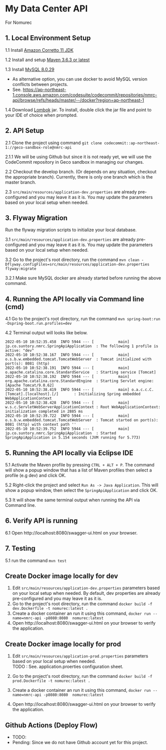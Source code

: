 # My Data Center API

For Nomurec

## 1. Local Environment Setup

1.1 Install [Amazon Corretto 11 JDK](https://docs.aws.amazon.com/corretto/latest/corretto-11-ug/downloads-list.html)

1.2 Install and setup [Maven 3.6.3 or latest](https://www.tutorialspoint.com/maven/maven_environment_setup.htm)

1.3 Install [MySQL 8.0.29](https://www.mysql.com/downloads/)

- As alternative option, you can use docker to avoid MySQL version conflicts between projects.
- See. https://ap-northeast-1.console.aws.amazon.com/codesuite/codecommit/repositories/nmrc-api/browse/refs/heads/master/--/docker?region=ap-northeast-1

1.4 Download [Lombok](https://projectlombok.org/download) jar. To install, double click the jar file and point to your IDE of choice when prompted.


## 2. API Setup

2.1 Clone the project using command `git clone codecommit::ap-northeast-1://geco-sandbox-role@nmrc-api`

2.1.1 We will be using Github but since it is not ready yet, we will use the CodeCommit repository in Geco sandbox in managing our changes.

2.2 Checkout the develop branch. (Or depends on any situation, checkout the appropriate branch). Currently, there is only one branch which is the master branch.

2.3 `src/main/resources/application-dev.properties` are already pre-configured and you may leave it as it is. You may update the parameters based on your local setup when needed.


## 3. Flyway Migration

Run the flyway migration scripts to initialize your local database.

3.1 `src/main/resources/application-dev.properties` are already pre-configured and you may leave it as it is. You may update the parameters based on your local setup when needed.

3.2 Go to the project's root directory, run the command `mvn clean -Dflyway.configFiles=src/main/resources/application-dev.properties flyway:migrate`

3.2.1 Make sure MySQL docker are already started before running the above command.

## 4. Running the API locally via Command line (cmd)

4.1 Go to the project's root directory, run the command `mvn spring-boot:run -Dspring-boot.run.profiles=dev`

4.2 Terminal output will looks like below.

```
2022-05-10 10:52:35.458  INFO 5944 --- [           main] jp.co.suntory.nmrc.SpringApiApplication  : The following 1 profile is active: "dev"
2022-05-10 10:52:38.167  INFO 5944 --- [           main] o.s.b.w.embedded.tomcat.TomcatWebServer  : Tomcat initialized with port(s): 8081 (http)
2022-05-10 10:52:38.191  INFO 5944 --- [           main] o.apache.catalina.core.StandardService   : Starting service [Tomcat]
2022-05-10 10:52:38.192  INFO 5944 --- [           main] org.apache.catalina.core.StandardEngine  : Starting Servlet engine: [Apache Tomcat/9.0.62]
2022-05-10 10:52:38.419  INFO 5944 --- [           main] o.a.c.c.C.[Tomcat].[localhost].[/]       : Initializing Spring embedded WebApplicationContext
2022-05-10 10:52:38.428  INFO 5944 --- [           main] w.s.c.ServletWebServerApplicationContext : Root WebApplicationContext: initialization completed in 2885 ms
2022-05-10 10:52:39.722  INFO 5944 --- [           main] o.s.b.w.embedded.tomcat.TomcatWebServer  : Tomcat started on port(s): 8081 (http) with context path ''
2022-05-10 10:52:39.752  INFO 5944 --- [           main] jp.co.suntory.nmrc.SpringApiApplication  : Started SpringApiApplication in 5.154 seconds (JVM running for 5.773)
```

## 5. Running the API locally via Eclipse IDE
5.1 Activate the Maven profile by pressing `CTRL + ALT + P`. The command will show a popup window that has a list of Maven profiles then select a profile (e.g dev) and click OK.

5.2 Right-click the project and select `Run As -> Java Application`. This will show a popup window, then select the `SpringApiApplication` and click OK.

5.3 It will show the same terminal output when running the API via Command line.

## 6. Verify API is running
6.1 Open http://localhost:8080/swagger-ui.html on your browser.

## 7. Testing

5.1 run the command `mvn test`

## Create Docker image locally for dev
1. Edit `src/main/resources/application-dev.properties` parameters based on your local setup when needed. By default, dev properties are already pre-configured and you may leave it as it is.
2. Go to the project's root directory, run the command `docker build -f dev.Dockerfile -t nomurec:latest .`
3. Create a docker container an run it using this command, `docker run --name=nmrc-api -p8080:8080  nomurec:latest`
4. Open http://localhost:8080/swagger-ui.html on your browser to verify the application.

## Create Docker image locally for prod

1. Edit `src/main/resources/application-prod.properties` parameters based on your local setup when needed.<br>
TODO : See. application.proerties configuration sheet.

2. Go to the project's root directory, run the command `docker build -f prod.Dockerfile -t nomurec:latest .`

3. Create a docker container an run it using this command, `docker run --name=nmrc-api -p8080:8080  nomurec:latest`

4. Open http://localhost:8080/swagger-ui.html on your browser to verify the application.



## Github Actions (Deploy Flow)
- TODO: 
- Pending: Since we do not have Github account yet for this project.
